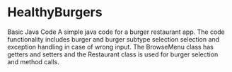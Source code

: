# HealthyBurgers
Basic Java Code
A simple java code for a burger restaurant app. 
The code functionality includes burger and burger subtype selection selection and exception handling in case of wrong input.
The BrowseMenu class has getters and setters and the Restaurant class is used for burger selection and method calls.
